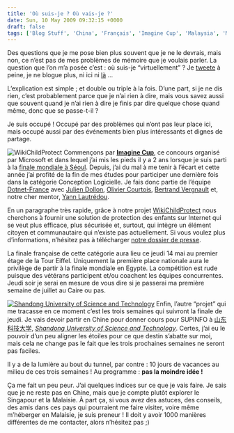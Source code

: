 ```yaml
---
title: 'Où suis-je ? Où vais-je ?'
date: Sun, 10 May 2009 09:32:15 +0000
draft: false
tags: ['Blog Stuff', 'China', 'Français', 'Imagine Cup', 'Malaysia', 'Me', 'Singapore', 'Technology', 'Travel', 'WikiChildProtect']
---
```


Des questions que je me pose bien plus souvent que je ne le devrais, mais non, ce n’est pas de mes problèmes de mémoire que je voulais parler. La question que l’on m’a posée c’est : où suis-je “virtuellement” ? Je [tweete](http://twitter.com/madd0) à peine, je ne blogue plus, ni ici ni [là](http://soup.madd0.com/) …

L’explication est simple ; et double ou triple à la fois. D’une part, si je ne dis rien, c’est probablement parce que je n’ai rien à dire, mais vous savez aussi que souvent quand je n’ai rien à dire je finis par dire quelque chose quand même, donc que se passe-t-il ?

Je suis occupé ! Occupé par des problèmes qui n’ont pas leur place ici, mais occupé aussi par des événements bien plus intéressants et dignes de partage.

![WikiChildProtect](http://blog.madd0.com/images/WindowsLiveWriter/Osuisje_AE60/wcp_3.png "WikiChildProtect") Commençons par **[Imagine Cup](http://www.imaginecup.com/)**, ce concours organisé par Microsoft et dans lequel j’ai mis les pieds il y a 2 ans lorsque je suis parti à la [finale mondiale à Séoul](http://blog.madd0.com/tags/Korea/). Depuis, j’ai du mal à me tenir à l’écart et cette année j’ai profité de la fin de mes études pour participer une dernière fois dans la catégorie Conception Logicielle. Je fais donc partie de l’équipe [Dotnet-France](http://www.dotnet-france.com/) avec [Julien Dollon](http://blogs.dotnet-france.com/juliend/), [Olivier Courtois](http://www.ocourtois.fr/), [Bertrand Vergnault](http://blogs.dotnet-france.com/bertrandv/) et, notre cher mentor, [Yann Lautrédou](http://splashmyworld.com/).

En un paragraphe très rapide, grâce à notre projet [WikiChildProtect](http://www.wikichildprotect.fr/) nous cherchons à fournir une solution de protection des enfants sur Internet qui se veut plus efficace, plus sécurisée et, surtout, qui intègre un élément citoyen et communautaire qui n’existe pas actuellement. Si vous voulez plus d’informations, n’hésitez pas à télécharger [notre dossier de presse](http://dl.ocourtois.fr/WCP_Pressbook_01052009.pdf).

La finale française de cette catégorie aura lieu ce jeudi 14 mai au premier étage de la Tour Eiffel. Uniquement la première place nationale aura le privilège de partir à la finale mondiale en Egypte. La compétition est rude puisque des vétérans participent et/ou coachent les équipes concurrentes. Jeudi soir je serai en mesure de vous dire si je passerai ma première semaine de juillet au Caire ou pas.

[![Shandong University of Science and Technology](http://blog.madd0.com/images/WindowsLiveWriter/Osuisje_AE60/sust_3.jpg "Shandong University of Science and Technology")](http://www.flickr.com/photos/madd0/132956967/) Enfin, l’autre “projet” qui me tracasse en ce moment c’est les trois semaines qui suivront la finale de jeudi. Je vais devoir partir en Chine pour donner cours pour SUPINFO à [山东科技大学](http://www.sdust.edu.cn/), _[Shandong University of Science and Technology](http://www.sdust.edu.cn/)_. Certes, j’ai eu le pouvoir d’un peu aligner les étoiles pour ce que destin s’abatte sur moi, mais cela ne change pas le fait que les trois prochaines semaines ne seront pas faciles.

Il y a de la lumière au bout du tunnel, par contre : 10 jours de vacances au milieu de ces trois semaines ! Au programme : **pas la moindre idée !**

Ça me fait un peu peur. J’ai quelques indices sur ce que je vais faire. Je sais que je ne reste pas en Chine, mais que je compte plutôt explorer le Singapour et la Malaisie. À part ça, si vous avez des astuces, des conseils, des amis dans ces pays qui pourraient me faire visiter, voire même m’héberger en Malaisie, je suis preneur ! Il doit y avoir 1000 manières différentes de me contacter, alors n’hésitez pas ;)